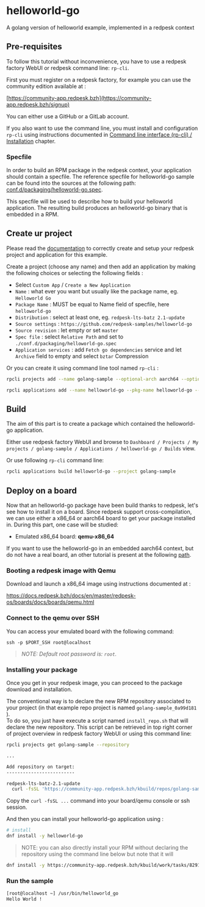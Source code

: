 # helloworld-go

A golang version of helloworld example, implemented in a redpesk context

## Pre-requisites

To follow this tutorial without inconvenience, you have to use a redpesk factory WebUI or redpesk command line: `rp-cli`.

First you must register on a redpesk factory, for example you can use the community edition available at :

  [https://community-app.redpesk.bzh](https://community-app.redpesk.bzh/signup)

You can either use a GitHub or a GitLab account.

If you also want to use the command line, you must install and configuration `rp-cli` using instructions documented in [Command line interface (rp-cli) / Installation](https://docs.redpesk.bzh/docs/en/master/getting_started/rp_cli_quickstart/quickstart/quick-installation.html) chapter.

### Specfile

In order to build an RPM package in the redpesk context, your application should contain a specfile.
The reference specfile for helloworld-go sample can be found into the sources at the following path:
[conf.d/packaging/helloworld-go.spec](conf.d/packaging/helloworld-go.spec).

This specfile will be used to describe how to build your helloworld application. The resulting build produces an helloworld-go binary that is embedded in a RPM.

## Create ur project

Please read the [documentation](https://docs.redpesk.bzh/docs/en/master/getting_started/ci-build/docs/ci-build.html) to correctly create and setup your redpesk project and application for this example.

Create a project (choose any name) and then add an application by making the following choices or selecting the following fields :
- Select `Custom App` / `Create a New Application`
- `Name` : what ever you want but usually like the package name, eg. `Helloworld Go`
- `Package Name` : MUST be equal to Name field of specfile, here `helloworld-go`
- `Distribution` : select at least one, eg. `redpesk-lts-batz 2.1-update`
- `Source settings` : `https://github.com/redpesk-samples/helloworld-go`
- `Source revision` : let empty or set `master`
- `Spec file` : select `Relative Path` and set to `./conf.d/packaging/helloworld-go.spec`
- `Application services` : add `Fetch go dependencies` service and let `Archive` field to empty and select `bztar` Compression


Or you can create it using command line tool named `rp-cli` :

```bash
rpcli projects add --name golang-sample --optional-arch aarch64 --optional-arch x86_64 --optional-distro redpesk-lts-batz-2.1-update

rpcli applications add --name helloworld-go --pkg-name helloworld-go --project golang-sample  --source-url https://github.com/redpesk-samples/helloworld-go --source-rev master --specfile-type relative_path --specfile-location ./conf.d/packaging/helloworld-go.spec --service "go_dependency={'archive':'', 'compression':'bztar'}" --package-active-branch main
```

## Build

The aim of this part is to create a package which contained the helloworld-go application.

Either use redpesk factory WebUI and browse to `Dashboard / Projects / My projects / golang-sample / Applications / helloworld-go / Builds` view.

Or use following `rp-cli` command line:

```bash
rpcli applications build helloworld-go --project golang-sample
```

## Deploy on a board

Now that an helloworld-go package have been build thanks to redpesk, let's see how to install it on a board.
Since redpesk support cross-compilation, we can use either a x86_64 or aarch64 board to get your package installed in.
During this part, one case will be studied:

- Emulated x86_64 board: **qemu-x86_64**

If you want to use the helloworld-go in an embedded aarch64 context, but do not have a real board, an other tutorial is present at the following [path](https://docs.redpesk.bzh/docs/en/master/redpesk-os/boards/docs/boards/qemu.html#launch-a-aarch64-image).

### Booting a redpesk image with Qemu

Download and launch a x86\_64 image using instructions documented at :

https://docs.redpesk.bzh/docs/en/master/redpesk-os/boards/docs/boards/qemu.html

### Connect to the qemu over SSH

You can access your emulated board with the following command:

    ssh -p $PORT_SSH root@localhost


> _NOTE: Default root password is: `root`._

### Installing your package

Once you get in your redpesk image, you can proceed to the package download and installation.

The conventional way is to declare the new RPM repository associated to your project (in that example repo project is named `golang-sample_0a99d181` ).\
To do so, you just have execute a script named `install_repo.sh` that will declare the new repository. This script can be retrieved in top right corner of project overview in redpesk factory WebUI or using this command line:

```bash
rpcli projects get golang-sample --repository

...

Add repository on target:
-------------------------

redpesk-lts-batz-2.1-update
  curl -fsSL 'https://community-app.redpesk.bzh/kbuild/repos/golang-sample_0a99d181--redpesk-lts-batz-2.1-update-build/latest/install_repo.sh?token=21f7f0fc-4adb-44b7-a508-116b34f74fb0_491c62a8-3f1e-4012-a7e4-ee667c20d630' | bash
```

Copy the `curl -fsSL ...` command into your board/qemu console or ssh session.

And then you can install your helloworld-go application using :

```bash
# install
dnf install -y helloworld-go
```

> NOTE: you can also directly install your RPM without declaring the repository using the command line below but note that it will
>
```bash
dnf install -y https://community-app.redpesk.bzh/kbuild/work/tasks/8291/8291/helloworld-go-1.0.0-1.golang.sample_0a99d181.rpbatz_1.x86_64.rpm

```

### Run the sample

```bash
[root@localhost ~] /usr/bin/helloworld_go
Hello World !
```
